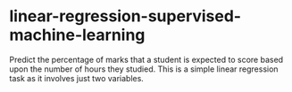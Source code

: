 # linear-regression-supervised-machine-learning
Predict the percentage of marks that a student is expected to score based upon the number of hours they studied. This is a simple linear regression task as it involves just two variables.
